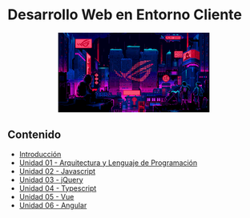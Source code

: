 # Desarrollo Web en Entorno Cliente

<div align=center>
<img src="../extras/cyberpunk2.gif" alt="me" width="60%">
</div>

## Contenido
- [Introducción](./introducción/README.md)
- [Unidad 01 - Arquitectura y Lenguaje de Programación](./unidad%2001/README.md)
- [Unidad 02 - Javascript](./unidad%2002/README.md)
- [Unidad 03 - jQuery](./unidad%2003/README.md)
- [Unidad 04 - Typescript](./unidad%2004/README.md)
- [Unidad 05 - Vue](./unidad%2005/README.md)
- [Unidad 06 - Angular](./unidad%2006/README.md)
